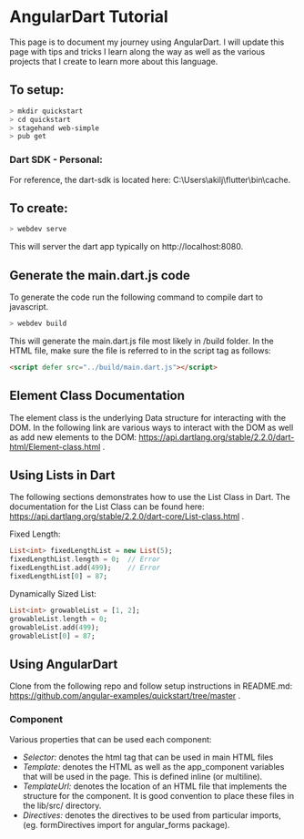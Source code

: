 # AngularDart Tutorial 

This page is to document my journey using AngularDart. I will update this page with tips and tricks I learn along the way as well as the various projects that I create to learn more about this language.

## To setup: 
```bash
> mkdir quickstart
> cd quickstart
> stagehand web-simple
> pub get
```

### Dart SDK - Personal:
For reference, the dart-sdk is located here: C:\Users\akilj\flutter\bin\cache.

## To create: 
```bash
> webdev serve
```
This will server the dart app typically on http://localhost:8080.


## Generate the main.dart.js code
To generate the code run the following command to compile dart to javascript.
```bash
> webdev build
```

This will generate the main.dart.js file most likely in /build folder. In the HTML file, make sure the file is referred to in the script tag as follows:
```html
<script defer src="../build/main.dart.js"></script>
```

## Element Class Documentation
The element class is the underlying Data structure for interacting with the DOM. In the following link are various ways to interact with the DOM as well as add new elements to the DOM: https://api.dartlang.org/stable/2.2.0/dart-html/Element-class.html .

## Using Lists in Dart
The following sections demonstrates how to use the List Class in Dart. The documentation for the List Class can be found here: https://api.dartlang.org/stable/2.2.0/dart-core/List-class.html .

Fixed Length:
```dart
List<int> fixedLengthList = new List(5);
fixedLengthList.length = 0;  // Error
fixedLengthList.add(499);    // Error
fixedLengthList[0] = 87;
```

Dynamically Sized List:
```dart
List<int> growableList = [1, 2];
growableList.length = 0;
growableList.add(499);
growableList[0] = 87;
```

## Using AngularDart
Clone from the following repo and follow setup instructions in README.md: https://github.com/angular-examples/quickstart/tree/master .

### Component
Various properties that can be used each component:
- <em>Selector:</em>  denotes the html tag that can be used in main HTML files
- <em>Template:</em> denotes the HTML as well as the app_component variables that will be used in the page. This is defined inline (or multiline).
- <em>TemplateUrl:</em> denotes the location of an HTML file that implements the structure for the component. It is good convention to place these files in the lib/src/ directory.
- <em>Directives: </em>denotes the directives to be used from particular imports, (eg. formDirectives import for angular_forms package).

